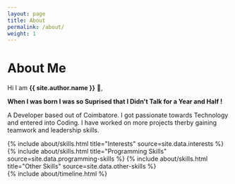 ```yaml
---
layout: page
title: About
permalink: /about/
weight: 1
---
```


# **About Me**

Hi I am **{{ site.author.name }}** :wave:,<br>

<b>When I was born I was so Suprised that I Didn't Talk for a Year and Half !</b>

A Developer based out of Coimbatore. I got passionate towards Technology and entered into Coding. I have worked on more projects therby gaining teamwork and leadership skills.

<div class="row">
{% include about/skills.html title="Interests" source=site.data.interests %}
{% include about/skills.html title="Programming Skills" source=site.data.programming-skills %}
{% include about/skills.html title="Other Skills" source=site.data.other-skills %}
</div>

<div class="row">
{% include about/timeline.html %}
</div>
